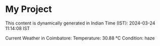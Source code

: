 # My Project

This content is dynamically generated in Indian Time (IST): 2024-03-24 11:14:08 IST


Current Weather in Coimbatore:
Temperature: 30.88 °C
Condition: haze
